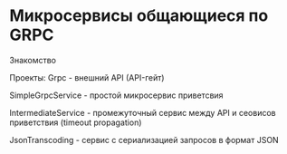 # Микросервисы общающиеся по GRPC

Знакомство

Проекты:
Grpc - внешний API (API-гейт)

SimpleGrpcService - простой микросервис приветсвия

IntermediateService - промежуточный сервис между API и сеовисов приветствия (timeout propagation)

JsonTranscoding - сервис с сериализацией запросов в формат JSON

